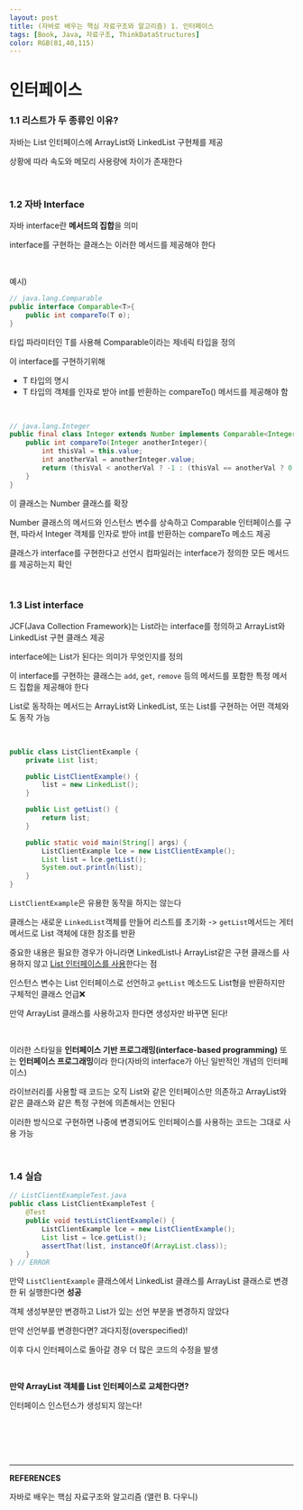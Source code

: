 ```yaml
---
layout: post
title: (자바로 배우는 핵심 자료구조와 알고리즘) 1. 인터페이스
tags: [Book, Java, 자료구조, ThinkDataStructures]
color: RGB(81,40,115)
---
```


# 인터페이스

### 1.1 리스트가 두 종류인 이유?

자바는 List 인터페이스에 ArrayList와 LinkedList 구현체를 제공

상황에 따라 속도와 메모리 사용량에 차이가 존재한다

<br/>

### 1.2 자바 Interface

자바 interface란 **메서드의 집합**을 의미

interface를 구현하는 클래스는 이러한 메서드를 제공해야 한다

<br/>

예시)

``` java
// java.lang.Comparable
public interface Comparable<T>{
    public int compareTo(T o);
}
```

타입 파라미터인 T를 사용해 Comparable이라는 제네릭 타입을 정의

이 interface를 구현하기위해

- T 타입의 명시
- T 타입의 객체를 인자로 받아 int를 반환하는 compareTo() 메서드를 제공해야 함

<br/>

```java
// java.lang.Integer
public final class Integer extends Number implements Comparable<Integer>{
    public int compareTo(Integer anotherInteger){
        int thisVal = this.value;
        int anotherVal = anotherInteger.value;
        return (thisVal < anotherVal ? -1 : (thisVal == anotherVal ? 0 : 1));
	}
}
```

이 클래스는 Number 클래스를 확장

Number 클래스의 메서드와 인스턴스 변수를 상속하고 Comparable<Integer> 인터페이스를 구현, 따라서 Integer 객체를 인자로 받아 int를 반환하는 compareTo 메소드 제공

클래스가 interface를 구현한다고 선언시 컴파일러는 interface가 정의한 모든 메서드를 제공하는지 확인

<br/>

### 1.3 List interface

JCF(Java Collection Framework)는 List라는 interface를 정의하고 ArrayList와 LinkedList 구현 클래스 제공

interface에는 List가 된다는 의미가 무엇인지를 정의

이 interface를 구현하는 클래스는 `add`, `get`, `remove` 등의 메서드를 포함한 특정 메서드 집합을 제공해야 한다

List로 동작하는 메서드는 ArrayList와 LinkedList, 또는 List를 구현하는 어떤 객체와도 동작 가능

<br/>

```java
public class ListClientExample {
	private List list;

	public ListClientExample() {
		list = new LinkedList();
	}

	public List getList() {
		return list;
	}

	public static void main(String[] args) {
		ListClientExample lce = new ListClientExample();
		List list = lce.getList();
		System.out.println(list);
	}
}
```

`ListClientExample`은 유용한 동작을 하지는 않는다

클래스는 새로운 `LinkedList`객체를 만들어 리스트를 초기화 -> `getList`메서드는 게터 메서드로 List 객체에 대한 참조를 반환

중요한 내용은 필요한 경우가 아니라면 LinkedList나 ArrayList같은 구현 클래스를 사용하지 않고 <u>List 인터페이스를 사용</u>한다는 점	

인스턴스 변수는 List 인터페이스로 선언하고 `getList` 메소드도 List형을 반환하지만 구체적인 클래스 언급❌

만약 ArrayList 클래스를 사용하고자 한다면 생성자만 바꾸면 된다!

<br/>

이러한 스타일을 **인터페이스 기반 프로그래밍(interface-based programming)** 또는 **인터페이스 프로그래밍**이라 한다(자바의 interface가 아닌 일반적인 개념의 인터페이스)

라이브러리를 사용할 때 코드는 오직 List와 같은 인터페이스만 의존하고 ArrayList와 같은 클래스와 같은 특정 구현에 의존해서는 안된다

이러한 방식으로 구현하면 나중에 변경되어도 인터페이스를 사용하는 코드는 그대로 사용 가능

<br/>

### 1.4 실습

```java
// ListClientExampleTest.java
public class ListClientExampleTest {
    @Test
    public void testListClientExample() {
        ListClientExample lce = new ListClientExample();
        List list = lce.getList();
        assertThat(list, instanceOf(ArrayList.class));
    }
} // ERROR
```

만약 `ListClientExample` 클래스에서 LinkedList 클래스를 ArrayList 클래스로 변경한 뒤 실행한다면 **성공**

객체 생성부분만 변경하고 List가 있는 선언 부분을 변경하지 않았다

만약 선언부를 변경한다면? 과다지정(overspecified)!

이후 다시 인터페이스로 돌아갈 경우 더 많은 코드의 수정을 발생

<br/>

**만약 ArrayList 객체를 List 인터페이스로 교체한다면?**

인터페이스 인스턴스가 생성되지 않는다!

<br/><br/><br/><br/>





---

**REFERENCES**

자바로 배우는 핵심 자료구조와 알고리즘 (앨런 B. 다우니)

